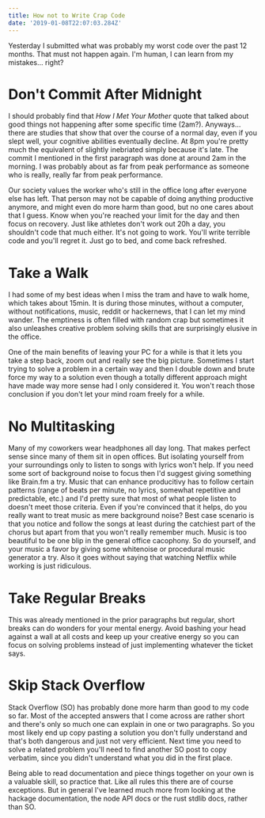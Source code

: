 ```yaml
---
title: How not to Write Crap Code
date: '2019-01-08T22:07:03.284Z'
---
```


Yesterday I submitted what was probably my worst code over the past 12 months. That must not happen again. I'm human, I can learn from my mistakes... right?

# Don't Commit After Midnight

I should probably find that _How I Met Your Mother_ quote that talked about good things not happening after some specific time (2am?). Anyways... there are studies that show that over the course of a normal day, even if you slept well, your cognitive abilities eventually decline. At 8pm you're pretty much the equivalent of slightly inebriated simply because it's late. The commit I mentioned in the first paragraph was done at around 2am in the morning. I was probably about as far from peak performance as someone who is really, really far from peak performance.

Our society values the worker who's still in the office long after everyone else has left. That person may not be capable of doing anything productive anymore, and might even do more harm than good, but no one cares about that I guess. Know when you're reached your limit for the day and then focus on recovery. Just like athletes don't work out 20h a day, you shouldn't code that much either. It's not going to work. You'll write terrible code and you'll regret it. Just go to bed, and come back refreshed.

# Take a Walk

I had some of my best ideas when I miss the tram and have to walk home, which takes about 15min. It is during those minutes, without a computer, without notifications, music, reddit or hackernews, that I can let my mind wander. The emptiness is often filled with random crap but sometimes it also unleashes creative problem solving skills that are surprisingly elusive in the office.

One of the main benefits of leaving your PC for a while is that it lets you take a step back, zoom out and really see the big picture. Sometimes I start trying to solve a problem in a certain way and then I double down and brute force my way to a solution even though a totally different approach might have made way more sense had I only considered it. You won't reach those conclusion if you don't let your mind roam freely for a while.

# No Multitasking

Many of my coworkers wear headphones all day long. That makes perfect sense since many of them sit in open offices. But isolating yourself from your surroundings only to listen to songs with lyrics won't help. If you need some sort of background noise to focus then I'd suggest giving something like Brain.fm a try. Music that can enhance producitivy has to follow certain patterns (range of beats per minute, no lyrics, somewhat repetitive and predictable, etc.) and I'd pretty sure that most of what people listen to doesn't meet those criteria. Even if you're convinced that it helps, do you really want to treat music as mere background noise? Best case scenario is that you notice and follow the songs at least during the catchiest part of the chorus but apart from that you won't really remember much. Music is too beautiful to be one blip in the general office cacophony. So do yourself, and your music a favor by giving some whitenoise or procedural music generator a try. Also it goes without saying that watching Netflix while working is just ridiculous.

# Take Regular Breaks

This was already mentioned in the prior paragraphs but regular, short breaks can do wonders for your mental energy. Avoid bashing your head against a wall at all costs and keep up your creative energy so you can focus on solving problems instead of just implementing whatever the ticket says.

# Skip Stack Overflow

Stack Overflow (SO) has probably done more harm than good to my code so far. Most of the accepted answers that I come across are rather short and there's only so much one can explain in one or two paragraphs. So you most likely end up copy pasting a solution you don't fully understand and that's both dangerous and just not very efficient. Next time you need to solve a related problem you'll need to find another SO post to copy verbatim, since you didn't understand what you did in the first place.

Being able to read documentation and piece things together on your own is a valuable skill, so practice that. Like all rules this there are of course exceptions. But in general I've learned much more from looking at the hackage documentation, the node API docs or the rust stdlib docs, rather than SO.
